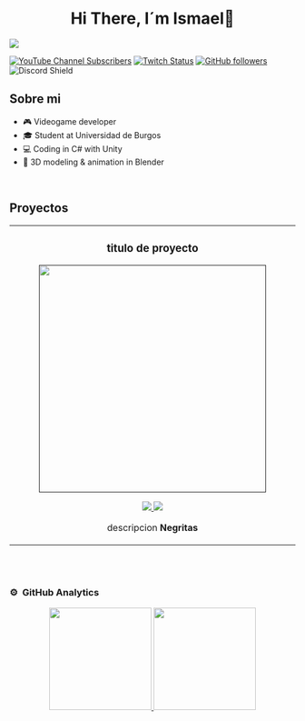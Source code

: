 <div align="center">
<h1 align="center">Hi There, I´m Ismael👋</h1>
</div>
<img src="https://i.imgur.com/Wskj8cn.jpeg">

[![YouTube Channel Subscribers](https://img.shields.io/youtube/channel/subscribers/UCIjEgHA1vatSR2K4rfcdNRg?style=social)](https://youtube.com/aristidevs?sub_confirmation=1)
[![Twitch Status](https://img.shields.io/twitch/status/aristidevs?style=social)](https://www.twitch.tv/aristidevs)
[![GitHub followers](https://img.shields.io/github/followers/arisguimera?style=social)](https://github.com/ArisGuimera)
![Discord Shield](https://discordapp.com/api/guilds/807719549075980308/widget.png?style=shield)

## Sobre mi

- 🎮 Videogame developer
- 🎓 Student at Universidad de Burgos
- 💻 Coding in C# with Unity
- 🧊 3D modeling & animation in Blender
<br>

## Proyectos
<table>
<tr>
<td width="50%">
<h3 align="center">titulo de proyecto</h3>
<div align="center">
<a href="" target="_blank"><img src="" width="400" alt=""></a>
<p>
<a href="" target="_blank">
<img src="https://img.shields.io/badge/CÓDIGO-ff9?style=for-the-badge&logo=github&logoColor=black">
</a>
<a href="https://youtu.be/vJapzH_46a8" target="_blank">
<img src="https://img.shields.io/badge/-Youtube-green?style=for-the-badge&color=fbfc40">
</a>
</p>
<p>descripcion <strong>Negritas</strong> </p>
</div>
</td>
</tr>
</table>  
<br><br>



### ⚙️ &nbsp;GitHub Analytics

<p align="center">
<a href="https://github.com/itorgarDev">
  <img height="180em" src="https://github-readme-stats-eight-theta.vercel.app/api?username=ArisGuimera&show_icons=true&theme=algolia&include_all_commits=true&count_private=true"/>
  <img height="180em" src="https://github-readme-stats-eight-theta.vercel.app/api/top-langs/?username=ArisGuimera&layout=compact&langs_count=8&theme=algolia"/>
</a>
</p>
